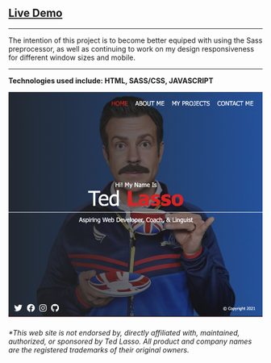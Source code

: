 ## [Live Demo](https://austinschroeder.github.io/sass-learn/)

---

The intention of this project is to become better equiped with using the Sass preprocessor, as well as continuing to work on my design responsiveness for different window sizes and mobile.

---

**Technologies used include: HTML, SASS/CSS, JAVASCRIPT**

![](lasso.png)

###### *This web site is not endorsed by, directly affiliated with, maintained, authorized, or sponsored by Ted Lasso. All product and company names are the registered trademarks of their original owners.
